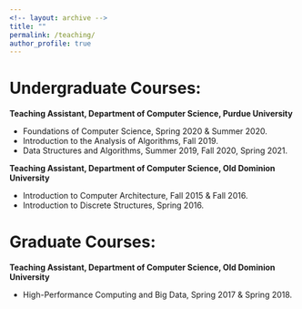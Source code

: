 ```yaml
---
<!-- layout: archive -->
title: "" 
permalink: /teaching/
author_profile: true
---
```


Undergraduate Courses:
======

**Teaching Assistant, Department of Computer Science, Purdue University**

* Foundations of Computer Science, Spring 2020 & Summer 2020.
* Introduction to the Analysis of Algorithms, Fall 2019.
* Data Structures and Algorithms, Summer 2019, Fall 2020, Spring 2021.

**Teaching Assistant, Department of Computer Science, Old Dominion University**

* Introduction to Computer Architecture, Fall 2015 & Fall 2016.
* Introduction to Discrete Structures, Spring 2016.


Graduate Courses:
======
**Teaching Assistant, Department of Computer Science, Old Dominion University**

* High-Performance Computing and Big Data, Spring 2017 & Spring 2018.

